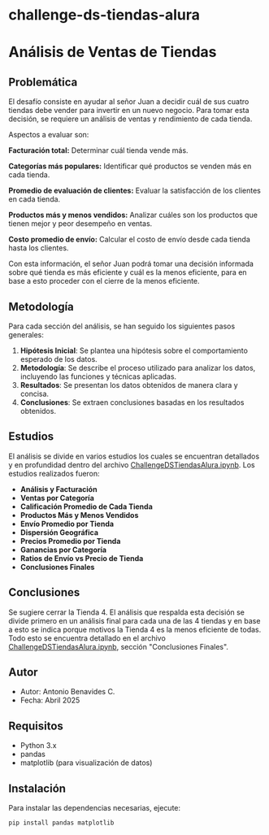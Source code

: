 # challenge-ds-tiendas-alura
# Análisis de Ventas de Tiendas

## Problemática

El desafío consiste en ayudar al señor Juan a decidir cuál de sus cuatro tiendas debe vender para invertir en un nuevo negocio. Para tomar esta decisión, se requiere un análisis de ventas y rendimiento de cada tienda.

Aspectos a evaluar son:

**Facturación total:** Determinar cuál tienda vende más.

**Categorías más populares:** Identificar qué productos se venden más en cada tienda.

**Promedio de evaluación de clientes:** Evaluar la satisfacción de los clientes en cada tienda.

**Productos más y menos vendidos:** Analizar cuáles son los productos que tienen mejor y peor desempeño en ventas.

**Costo promedio de envío:** Calcular el costo de envío desde cada tienda hasta los clientes.

Con esta información, el señor Juan podrá tomar una decisión informada sobre qué tienda es más eficiente y cuál es la menos eficiente, para en base a esto proceder con el cierre de la menos eficiente.

## Metodología

Para cada sección del análisis, se han seguido los siguientes pasos generales:

1. **Hipótesis Inicial**: Se plantea una hipótesis sobre el comportamiento esperado de los datos.  
2. **Metodología**: Se describe el proceso utilizado para analizar los datos, incluyendo las funciones y técnicas aplicadas.  
3. **Resultados**: Se presentan los datos obtenidos de manera clara y concisa.  
4. **Conclusiones**: Se extraen conclusiones basadas en los resultados obtenidos.

## Estudios

El análisis se divide en varios estudios los cuales se encuentran detallados y en profundidad dentro del archivo [ChallengeDSTiendasAlura.ipynb](https://github.com/Antonio-B85/challenge-ds-tiendas-alura/blob/main/ChallengeDSTiendasAlura.ipynb). Los estudios realizados fueron:

- **Análisis y Facturación**  
- **Ventas por Categoría**  
- **Calificación Promedio de Cada Tienda**  
- **Productos Más y Menos Vendidos**  
- **Envío Promedio por Tienda**  
- **Dispersión Geográfica**  
- **Precios Promedio por Tienda**  
- **Ganancias por Categoría**  
- **Ratios de Envío vs Precio de Tienda**  
- **Conclusiones Finales**

## Conclusiones

Se sugiere cerrar la Tienda 4. El análisis que respalda esta decisión se divide primero en un análisis final para cada una de las 4 tiendas y en base a esto se indica porque motivos la Tienda 4 es la menos eficiente de todas. Todo esto se encuentra detallado en el archivo [ChallengeDSTiendasAlura.ipynb](https://github.com/Antonio-B85/challenge-ds-tiendas-alura/blob/main/ChallengeDSTiendasAlura.ipynb), sección "Conclusiones Finales".

## Autor

- Autor: Antonio Benavides C.
- Fecha: Abril 2025

## Requisitos

- Python 3.x  
- pandas  
- matplotlib (para visualización de datos)

## Instalación

Para instalar las dependencias necesarias, ejecute:

```bash
pip install pandas matplotlib
